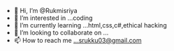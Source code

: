 - 👋 Hi, I’m @Rukmisriya
- 👀 I’m interested in ...coding
- 🌱 I’m currently learning ...html,css,c#,ethical hacking
- 💞️ I’m looking to collaborate on ...
- 📫 How to reach me ...srukku03@gmail.com

<!---
Rukmisriya/Rukmisriya is a ✨ special ✨ repository because its `README.md` (this file) appears on your GitHub profile.
You can click the Preview link to take a look at your changes.
--->
